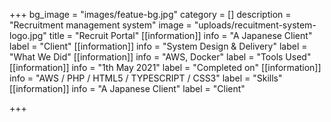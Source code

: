 +++
bg_image = "images/featue-bg.jpg"
category = []
description = "Recruitment management system"
image = "uploads/recuitment-system-logo.jpg"
title = "Recruit Portal"
[[information]]
info = "A Japanese Client"
label = "Client"
[[information]]
info = "System Design & Delivery"
label = "What We Did"
[[information]]
info = "AWS, Docker"
label = "Tools Used"
[[information]]
info = "1th May 2021"
label = "Completed on"
[[information]]
info = "AWS / PHP / HTML5 / TYPESCRIPT / CSS3"
label = "Skills"
[[information]]
info = "A Japanese Client"
label = "Client"

+++
